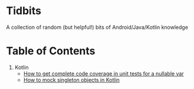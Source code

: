 # Tidbits
A collection of random (but helpful!) bits of Android/Java/Kotlin knowledge

# Table of Contents
1. Kotlin
   * [How to get complete code coverage in unit tests for a nullable var](complete_code_coverage_for_nullable_var.md)
   * [How to mock singleton objects in Kotlin](mock_singleton_in_kotlin.md)
